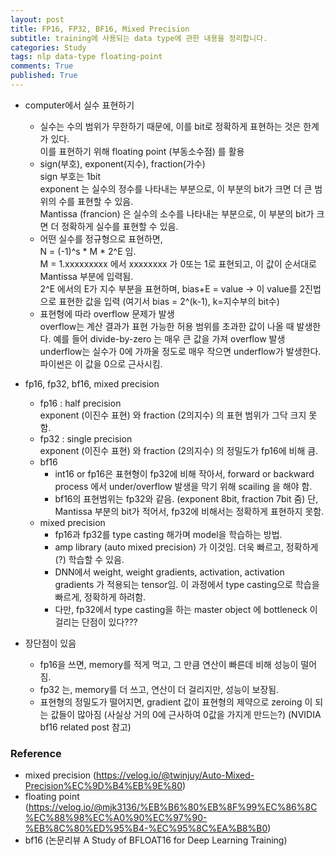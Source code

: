 ```yaml
---
layout: post
title: FP16, FP32, BF16, Mixed Precision 
subtitle: training에 사용되는 data type에 관한 내용을 정리합니다. 
categories: Study
tags: nlp data-type floating-point
comments: True
published: True
---
```


- computer에서 실수 표현하기 
    - 실수는 수의 범위가 무한하기 때문에, 이를 bit로 정확하게 표현하는 것은 한계가 있다. <br>
      이를 표현하기 위해 floating point (부동소수점) 를 활용 <br>
    - sign(부호), exponent(지수), fraction(가수)<br>
        sign 부호는 1bit <br>
        exponent 는 실수의 정수를 나타내는 부분으로, 이 부분의 bit가 크면 더 큰 범위의 수를 표현할 수 있음. <br>
        Mantissa (francion) 은 실수의 소수를 나타내는 부분으로, 이 부분의 bit가 크면 더 정확하게 실수를 표현할 수 있음.<br>
    - 어떤 실수를 정규형으로 표현하면, <br>
        N = (-1)^s * M * 2^E 임. <br>
        M = 1.xxxxxxxxx 에서 xxxxxxxx 가 0또는 1로 표현되고, 이 값이 순서대로 Mantissa 부분에 입력됨. <br>
        2^E 에서의 E가 지수 부분을 표현하며, bias+E = value -> 이 value를 2진법으로 표현한 값을 입력 (여기서 bias = 2^(k-1), k=지수부의 bit수)<br>
    - 표현형에 따라 overflow 문제가 발생 <br>
        overflow는 계산 결과가 표현 가능한 허용 범위를 초과한 값이 나올 때 발생한다. 예를 들어 divide-by-zero 는 매우 큰 값을 가져 overflow 발생 <br>
        underflow는 실수가 0에 가까울 정도로 매우 작으면 underflow가 발생한다. 파이썬은 이 값을 0으로 근사시킴. <br>

- fp16, fp32, bf16, mixed precision <br>
    - fp16 : half precision <br>
        <!-- 표현범위가 [-2^7, 2^7].  -->
        exponent (이진수 표현) 와 fraction (2의지수) 의 표현 범위가 그닥 크지 못함. <br>
    - fp32 : single precision <br>
        <!-- 표현범위 [-2^14, 2^14] -->
        exponent (이진수 표현) 와 fraction (2의지수) 의 정밀도가 fp16에 비해 큼. <br>
    - bf16 <br>
        - int16 or fp16은 표현형이 fp32에 비해 작아서, forward or backward process 에서 under/overflow 발생을 막기 위해 scailing 을 해야 함. <br>
        - bf16의 표현범위는 fp32와 같음. (exponent 8bit, fraction 7bit 줌) 단, Mantissa 부분의 bit가 적어서, fp32에 비해서는 정확하게 표현하지 못함. <br>
    - mixed precision <br>
        - fp16과 fp32를 type casting 해가며 model을 학습하는 방법. <br>
        - amp library (auto mixed precision) 가 이것임. 더욱 빠르고, 정확하게(?) 학습할 수 있음. <br>
        - DNN에서 weight, weight gradients, activation, activation gradients 가 적용되는 tensor임. 이 과정에서 type casting으로 학습을 빠르게, 정확하게 하려함.<br>
        - 다만, fp32에서 type casting을 하는 master object 에 bottleneck 이 걸리는 단점이 있다???  <br>

- 장단점이 있음 <br>
    - fp16을 쓰면, memory를 적게 먹고, 그 만큼 연산이 빠른데 비해 성능이 떨어짐. <br>
    - fp32 는, memory를 더 쓰고, 연산이 더 걸리지만, 성능이 보장됨. <br>
    - 표현형의 정밀도가 떨어지면, gradient 값이 표현형의 제약으로 zeroing 이 되는 값들이 많아짐 (사실상 거의 0에 근사하여 0값을 가지게 만드는?) (NVIDIA bf16 related post 참고)<br>

### Reference 
- mixed precision (https://velog.io/@twinjuy/Auto-Mixed-Precision%EC%9D%B4%EB%9E%80)
- floating point (https://velog.io/@mjk3136/%EB%B6%80%EB%8F%99%EC%86%8C%EC%88%98%EC%A0%90%EC%97%90-%EB%8C%80%ED%95%B4-%EC%95%8C%EA%B8%B0)
- bf16 (논문리뷰 A Study of BFLOAT16 for Deep Learning Training)